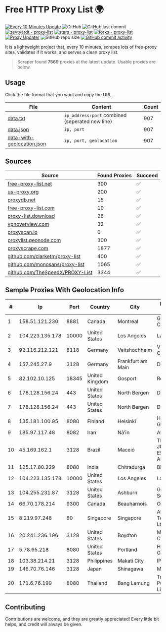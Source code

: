 
# Free HTTP Proxy List 🌍

[![Every 10 Minutes Update](https://github.com/mertguvencli/http-proxy-list/actions/workflows/main.yml/badge.svg?branch=main)](https://github.com/mertguvencli/http-proxy-list/actions/workflows/main.yml)
![GitHub](https://img.shields.io/github/license/mertguvencli/http-proxy-list)
![GitHub last commit](https://img.shields.io/github/last-commit/mertguvencli/http-proxy-list)
[![zevtyardt - proxy-list](https://img.shields.io/static/v1?label=zevtyardt&message=proxy-list&color=blue&logo=github)](https://github.com/zevtyardt/proxy-list "Go to GitHub repo")
[![stars - proxy-list](https://img.shields.io/github/stars/zevtyardt/proxy-list?style=social)](https://github.com/zevtyardt/proxy-list)
[![forks - proxy-list](https://img.shields.io/github/forks/zevtyardt/proxy-list?style=social)](https://github.com/zevtyardt/proxy-list)
[![Proxy Updater](https://github.com/zevtyardt/proxy-list/workflows/Proxy%20Updater/badge.svg)](https://github.com/zevtyardt/proxy-list/actions?query=workflow:"Proxy+Updater")
![GitHub repo size](https://img.shields.io/github/repo-size/zevtyardt/proxy-list)
[![GitHub commit activity](https://img.shields.io/github/commit-activity/m/zevtyardt/proxy-list?logo=commits)](https://github.com/zevtyardt/proxy-list/commits/main)

It is a lightweight project that, every 10 minutes, scrapes lots of free-proxy sites, validates if it works, and serves a clean proxy list.

> Scraper found **7569** proxies at the latest update. Usable proxies are below.

## Usage

Click the file format that you want and copy the URL.

|File|Content|Count|
|----|-------|-----|
|[data.txt](https://raw.githubusercontent.com/mertguvencli/http-proxy-list/main/proxy-list/data.txt)|`ip_address:port` combined (seperated new line)|907|
|[data.json](https://raw.githubusercontent.com/mertguvencli/http-proxy-list/main/proxy-list/data.json)|`ip, port`|907|
|[data-with-geolocation.json](https://raw.githubusercontent.com/mertguvencli/http-proxy-list/main/proxy-list/data-with-geolocation.json)|`ip, port, geolocation`|907|

## Sources

|Source|Found Proxies|Succeed|
|------|-------------|-------|
|[free-proxy-list.net](https://free-proxy-list.net)|300|✅|
|[us-proxy.org](https://www.us-proxy.org)|200|✅|
|[proxydb.net](http://proxydb.net)|15|✅|
|[free-proxy-list.com](https://free-proxy-list.com/?page=&port=&type%5B%5D=http&type%5B%5D=https&up_time=0&search=Search)|10|✅|
|[proxy-list.download](https://www.proxy-list.download/HTTP)|26|✅|
|[vpnoverview.com](https://vpnoverview.com/privacy/anonymous-browsing/free-proxy-servers)|32|✅|
|[proxyscan.io](https://www.proxyscan.io)|0|✅|
|[proxylist.geonode.com](https://proxylist.geonode.com/api/proxy-list?limit=300&page=1&sort_by=lastChecked&sort_type=desc&protocols=http,https)|300|✅|
|[proxyscrape.com](https://api.proxyscrape.com/v2/?request=displayproxies&protocol=http&timeout=10000&country=all&ssl=all&anonymity=all)|1877|✅|
|[github.com/clarketm/proxy-list](https://raw.githubusercontent.com/clarketm/proxy-list/master/proxy-list-raw.txt)|400|✅|
|[github.com/monosans/proxy-list](https://raw.githubusercontent.com/monosans/proxy-list/main/proxies/http.txt)|1065|✅|
|[github.com/TheSpeedX/PROXY-List](https://raw.githubusercontent.com/TheSpeedX/PROXY-List/master/http.txt)|3344|✅|


## Sample Proxies With Geolocation Info

|#|Ip|Port|Country|City|Internet Service Provider|
|-|--|----|-------|----|-------------------------|
|1|158.51.121.230|8881|Canada|Montreal|GLOBALTELEHOST Corp.|
|2|104.223.135.178|10000|United States|Los Angeles|LayerHost|
|3|92.116.212.121|8118|Germany|Veitshochheim|VT-POOL Customer Nord|
|4|157.245.27.9|3128|Germany|Frankfurt am Main|DigitalOcean, LLC|
|5|82.102.10.125|18345|United Kingdom|Gosport|Redstation Limited|
|6|178.128.156.24|443|United States|North Bergen|DigitalOcean, LLC|
|7|178.128.156.24|443|United States|North Bergen|DigitalOcean, LLC|
|8|135.181.100.95|8080|Finland|Helsinki|Hetzner Online GmbH|
|9|185.97.117.48|8082|Iran|Nā’īn|AbrArvan|
|10|45.169.162.1|3128|Brazil|Maceió|TRIBUNAL DE JUSTIÇA DO ESTADO DE ALAGOAS|
|11|125.17.80.229|8080|India|Chitradurga|Bharti Airtel|
|12|104.223.135.178|10000|United States|Los Angeles|LayerHost|
|13|104.255.231.87|3128|United States|Ashburn|Garrison Network Solutions LLC|
|14|66.70.178.214|9300|Canada|Beauharnois|OVH SAS|
|15|8.219.97.248|80|Singapore|Singapore|Alibaba (US) Technology Co., Ltd.|
|16|20.241.236.196|3128|United States|Boydton|Microsoft Corporation|
|17|5.78.65.218|8080|United States|Portland|Hetzner Online GmbH|
|18|103.38.214.21|3128|Philippines|Makati City|IPVG|
|19|146.70.76.146|3128|Japan|Shinagawa|M247 Europe Infra|
|20|171.6.76.199|8080|Thailand|Bang Lamung|Triple T Broadband Public Company Limited|



## Contributing

Contributions are welcome, and they are greatly appreciated! Every
little bit helps, and credit will always be given.

